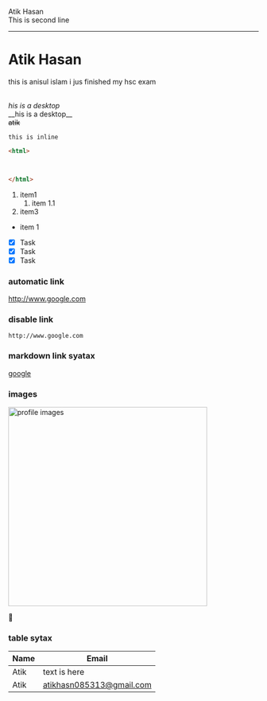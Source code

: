 <!--markdown tutorial-->

Atik Hasan <br/>
This is second line
___
# Atik Hasan 
<p>this is anisul islam i jus finished my hsc exam<p><br/>
 <i>his is a desktop</i><br>
__his is a desktop__<br>
<del>atik </del>

`this is inline`

```html
<html>



</html>

```

1. item1
    1. item 1.1
1. item3

- item 1

- [x] Task
- [x] Task
- [x] Task

### automatic link
http://www.google.com

### disable link
`http://www.google.com`

### markdown link syatax
[google]( http://www.google.com) 

### images
<!--![profile](./me.jpg)-->

<img src="./me.jpg" width="400" title="profile images"/>

🙂

### table sytax

| Name | Email |
|------ | ------|
| Atik | text is here |
| Atik | atikhasn085313@gmail.com|



